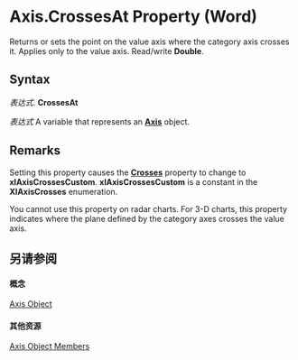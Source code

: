 
# Axis.CrossesAt Property (Word)

Returns or sets the point on the value axis where the category axis crosses it. Applies only to the value axis. Read/write  **Double**.


## Syntax

 _表达式_. **CrossesAt**

 _表达式_ A variable that represents an **[Axis](3a7ad7d8-d397-a79a-eb6a-a5f0822cbe5d.md)** object.


## Remarks

Setting this property causes the  **[Crosses](41235c80-55a5-3933-3469-fd95b37ec43c.md)** property to change to **xlAxisCrossesCustom**. **xlAxisCrossesCustom** is a constant in the **XlAxisCrosses** enumeration.

You cannot use this property on radar charts. For 3-D charts, this property indicates where the plane defined by the category axes crosses the value axis.


## 另请参阅


#### 概念


[Axis Object](3a7ad7d8-d397-a79a-eb6a-a5f0822cbe5d.md)
#### 其他资源


[Axis Object Members](http://msdn.microsoft.com/library/44fa1b67-2a56-3d92-cb63-4144e1bb7282%28Office.15%29.aspx)